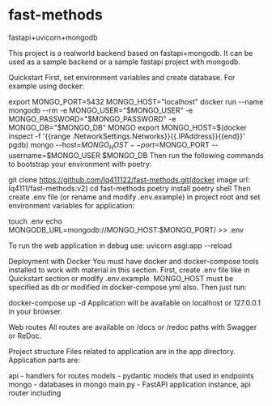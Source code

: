 # fast-methods
fastapi+uvicorn+mongodb

This project is a realworld backend based on fastapi+mongodb. It can be used as a sample backend or a sample fastapi project with mongodb.

Quickstart
First, set environment variables and create database. For example using docker:

export MONGO_PORT=5432 MONGO_HOST="localhost"
docker run --name mongodb --rm -e MONGO_USER="$MONGO_USER" -e MONGO_PASSWORD="$MONGO_PASSWORD" -e MONGO_DB="$MONGO_DB" MONGO
export MONGO_HOST=$(docker inspect -f '{{range .NetworkSettings.Networks}}{{.IPAddress}}{{end}}' pgdb)
mongo --host=$MONGO_HOST --port=$MONGO_PORT --username=$MONGO_USER $MONGO_DB
Then run the following commands to bootstrap your environment with poetry:

git clone https://github.com/lq411122/fast-methods.git(docker image url: lq4111/fast-methods:v2)
cd fast-methods
poetry install
poetry shell
Then create .env file (or rename and modify .env.example) in project root and set environment variables for application:

touch .env
echo MONGODB_URL=mongodb://MONGO_HOST:$MONGO_PORT/ >> .env


To run the web application in debug use:
uvicorn asgi:app --reload

Deployment with Docker
You must have docker and docker-compose tools installed to work with material in this section. First, create .env file like in Quickstart section or modify .env.example. MONGO_HOST must be specified as db or modified in docker-compose.yml also. Then just run:

docker-compose up -d
Application will be available on localhost or 127.0.0.1 in your browser.

Web routes
All routes are available on /docs or /redoc paths with Swagger or ReDoc.

Project structure
Files related to application are in the app directory. Application parts are:

api     - handlers for routes
models  - pydantic models that used in endpoints
mongo   - databases in mongo
main.py - FastAPI application instance, api router including



